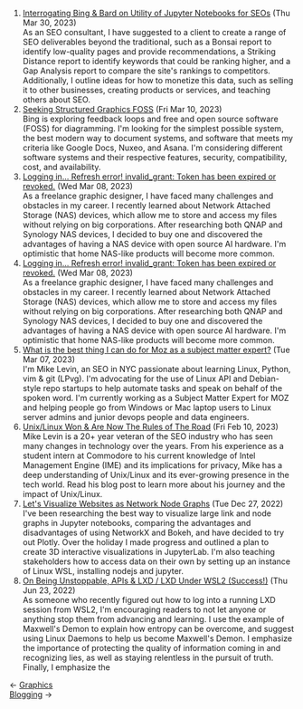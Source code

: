 <ol>
<li><a href="/blog/interrogating-bing-bard-on-utility-of-jupyter-notebooks-for-seos/">Interrogating Bing & Bard on Utility of Jupyter Notebooks for SEOs</a> (Thu Mar 30, 2023)
<br/>As an SEO consultant, I have suggested to a client to create a range of SEO deliverables beyond the traditional, such as a Bonsai report to identify low-quality pages and provide recommendations, a Striking Distance report to identify keywords that could be ranking higher, and a Gap Analysis report to compare the site's rankings to competitors. Additionally, I outline ideas for how to monetize this data, such as selling it to other businesses, creating products or services, and teaching others about SEO.</li>
<li><a href="/blog/seeking-structured-graphics-foss/">Seeking Structured Graphics FOSS</a> (Fri Mar 10, 2023)
<br/>Bing is exploring feedback loops and free and open source software (FOSS) for diagramming. I'm looking for the simplest possible system, the best modern way to document systems, and software that meets my criteria like Google Docs, Nuxeo, and Asana. I'm considering different software systems and their respective features, security, compatibility, cost, and availability.</li>
<li><a href="/blog/logging-in-refresh-error-invalid-grant-token-has-been-expired-or-revoked/">Logging in... Refresh error! invalid_grant: Token has been expired or revoked.</a> (Wed Mar 08, 2023)
<br/>As a freelance graphic designer, I have faced many challenges and obstacles in my career. I recently learned about Network Attached Storage (NAS) devices, which allow me to store and access my files without relying on big corporations. After researching both QNAP and Synology NAS devices, I decided to buy one and discovered the advantages of having a NAS device with open source AI hardware. I'm optimistic that home NAS-like products will become more common.</li>
<li><a href="/blog/logging-in-refresh-error-invalid-grant-token-has-been-expired-or-revoked/">Logging in... Refresh error! invalid_grant: Token has been expired or revoked.</a> (Wed Mar 08, 2023)
<br/>As a freelance graphic designer, I have faced many challenges and obstacles in my career. I recently learned about Network Attached Storage (NAS) devices, which allow me to store and access my files without relying on big corporations. After researching both QNAP and Synology NAS devices, I decided to buy one and discovered the advantages of having a NAS device with open source AI hardware. I'm optimistic that home NAS-like products will become more common.</li>
<li><a href="/blog/what-is-the-best-thing-i-can-do-for-moz-as-a-subject-matter-expert/">What is the best thing I can do for Moz as a subject matter expert?</a> (Tue Mar 07, 2023)
<br/>I'm Mike Levin, an SEO in NYC passionate about learning Linux, Python, vim & git (LPvg). I'm advocating for the use of Linux API and Debian-style repo startups to help automate tasks and speak on behalf of the spoken word. I'm currently working as a Subject Matter Expert for MOZ and helping people go from Windows or Mac laptop users to Linux server admins and junior devops people and data engineers.</li>
<li><a href="/blog/unix-linux-won-are-now-the-rules-of-the-road/">Unix/Linux Won & Are Now The Rules of The Road</a> (Fri Feb 10, 2023)
<br/>Mike Levin is a 20+ year veteran of the SEO industry who has seen many changes in technology over the years. From his experience as a student intern at Commodore to his current knowledge of Intel Management Engine (IME) and its implications for privacy, Mike has a deep understanding of Unix/Linux and its ever-growing presence in the tech world. Read his blog post to learn more about his journey and the impact of Unix/Linux.</li>
<li><a href="/blog/let-s-visualize-websites-as-network-node-graphs/">Let's Visualize Websites as Network Node Graphs</a> (Tue Dec 27, 2022)
<br/>I've been researching the best way to visualize large link and node graphs in Jupyter notebooks, comparing the advantages and disadvantages of using NetworkX and Bokeh, and have decided to try out Plotly. Over the holiday I made progress and outlined a plan to create 3D interactive visualizations in JupyterLab. I'm also teaching stakeholders how to access data on their own by setting up an instance of Linux WSL, installing nodejs and jupyter.</li>
<li><a href="/blog/on-being-unstoppable-apis-lxd-lxd-under-wsl2-success/">On Being Unstoppable, APIs & LXD / LXD Under WSL2 (Success!)</a> (Thu Jun 23, 2022)
<br/>As someone who recently figured out how to log into a running LXD session from WSL2, I'm encouraging readers to not let anyone or anything stop them from advancing and learning. I use the example of Maxwell's Demon to explain how entropy can be overcome, and suggest using Linux Daemons to help us become Maxwell's Demon. I emphasize the importance of protecting the quality of information coming in and recognizing lies, as well as staying relentless in the pursuit of truth. Finally, I emphasize the</li>
</ol>
<div class="post-nav"><div class="post-nav-prev"><span class="arrow">&larr;&nbsp;</span><a href="/graphic/">Graphics</a></div><div class="post-nav-next"><a href="/blogging/">Blogging</a><span class="arrow">&nbsp;&rarr;</span></div></div>